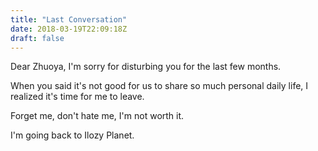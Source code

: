 ```yaml
---
title: "Last Conversation"
date: 2018-03-19T22:09:18Z
draft: false
---
```


Dear Zhuoya, I'm sorry for disturbing you for the last few months.

When you said it's not good for us to share so much personal daily life, I realized it's time for me to leave.

Forget me, don't hate me, I'm not worth it.

I'm going back to Ilozy Planet.

